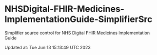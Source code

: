 # NHSDigital-FHIR-Medicines-ImplementationGuide-SimplifierSrc  
Simplifier source control for NHS Digital FHIR Medicines Implementation Guide  


Updated at: Tue Jun 13 15:13:49 UTC 2023
